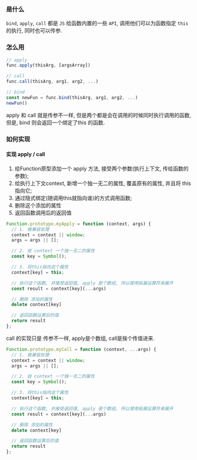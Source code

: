 <!--
 * @Date: 2021-09-01 22:39:22
 * @LastEditors: chuhongguang
-->

### 是什么
`bind`, `apply`, `call` 都是 `JS` 给函数内置的一些 `API`, 调用他们可以为函数指定 `this` 的执行, 同时也可以传参.
### 怎么用
```js
// apply
func.apply(thisArg, [argsArray])

// call
func.call(thisArg, arg1, arg2, ...)

// bind
const newFun = func.bind(thisArg, arg1, arg2, ...)
newFun()
```
apply 和 call 就是传参不一样, 但是两个都是会在调用的时候同时执行调用的函数,
但是, bind 则会返回一个绑定了this 的函数.
### 如何实现
#### 实现 apply / call
1. 给Function原型添加一个 apply 方法, 接受两个参数(执行上下文, 传给函数的参数);
2. 给执行上下文context, 新增一个独一无二的属性, 覆盖原有的属性, 并且将 this指向它;
3. 通过隐式绑定(随调用this就指向谁)的方式调用函数;
4. 删除这个添加的属性
5. 返回函数调用后的返回值

```js
Function.prototype.myApply = function (context, args) {
  // 1. 做兼容处理
  context = context || window;
  args = args || [];

  // 2. 给 context 一个独一无二的属性
  const key = Symbol();

  // 3. 将this指向这个属性
  context[key] = this;

  // 执行这个函数, 并接受返回值, apply 是个数组, 所以使用拓展运算符来展开
  const result = context[key](...args)

  // 删除 添加的属性
  delete context[key]

  // 返回函数运算后的值
  return result
};
```
call 的实现只是 传参不一样, apply是个数组, call是挨个传值进来.

```js
Function.prototype.myCall = function (context, ...args) {
  // 1. 做兼容处理
  context = context || window;
  args = args || [];

  // 2. 给 context 一个独一无二的属性
  const key = Symbol();

  // 3. 将this指向这个属性
  context[key] = this;

  // 执行这个函数, 并接受返回值, apply 是个数组, 所以使用拓展运算符来展开
  const result = context[key](...args)

  // 删除 添加的属性
  delete context[key]

  // 返回函数运算后的值
  return result
};
```